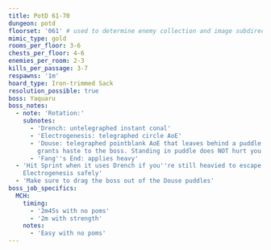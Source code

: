 ```yaml
---
title: PotD 61-70
dungeon: potd
floorset: '061' # used to determine enemy collection and image subdirectory
mimic_type: gold
rooms_per_floor: 3-6
chests_per_floor: 4-6
enemies_per_room: 2-3
kills_per_passage: 3-7
respawns: '1m'
hoard_type: Iron-trimmed Sack
resolution_possible: true
boss: Yaquaru
boss_notes:
  - note: 'Rotation:'
    subnotes:
      - 'Drench: untelegraphed instant conal'
      - 'Electrogenesis: telegraphed circle AoE'
      - 'Douse: telegraphed pointblank AoE that leaves behind a puddle. Puddle
        grants haste to the boss. Standing in puddle does NOT hurt you.'
      - 'Fang''s End: applies heavy'
  - 'Hit Sprint when it uses Drench if you''re still heavied to escape
    Electrogenesis safely'
  - 'Make sure to drag the boss out of the Douse puddles'
boss_job_specifics:
  MCH:
    timing:
      - '2m45s with no poms'
      - '2m with strength'
    notes:
      - 'Easy with no poms'
---
```

